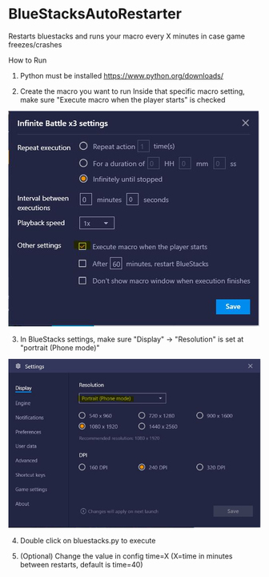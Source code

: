 # BlueStacksAutoRestarter
Restarts bluestacks and runs your macro every X minutes in case game freezes/crashes

How to Run
  1. Python must be installed 
  https://www.python.org/downloads/
  
  2. Create the macro you want to run
    Inside that specific macro setting, make sure "Execute macro when the player starts" is checked
	
![Alt text](./settings/MacroSetting.JPG "Macro Setting")
    
  3. In BlueStacks settings, make sure "Display" -> "Resolution" is set at "portrait (Phone mode)"

![Alt text](./settings/BlueStacksSetting.JPG "BlueStacks Setting")
  
  4. Double click on bluestacks.py to execute
  
  5. (Optional) Change the value in config time=X (X=time in minutes between restarts, default is time=40)

